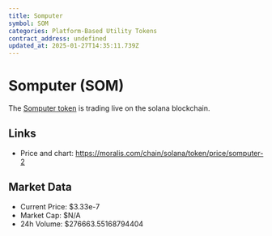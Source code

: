 ```yaml
---
title: Somputer
symbol: SOM
categories: Platform-Based Utility Tokens
contract_address: undefined
updated_at: 2025-01-27T14:35:11.739Z
---
```


# Somputer (SOM)
The [Somputer token](https://moralis.com/chain/solana/token/price/somputer-2) is trading live on the solana blockchain.

## Links
- Price and chart: https://moralis.com/chain/solana/token/price/somputer-2

## Market Data
- Current Price: $3.33e-7
- Market Cap: $N/A
- 24h Volume: $276663.55168794404

